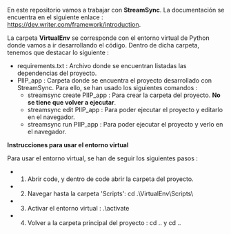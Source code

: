 En este repositorio vamos a trabajar con **StreamSync**. La documentación se encuentra en el siguiente enlace : https://dev.writer.com/framework/introduction.

La carpeta **VirtualEnv** se corresponde con el entorno virtual de Python donde vamos a ir desarrollando el código. Dentro de dicha carpeta, tenemos que destacar lo siguiente : 

-   requirements.txt : Archivo donde se encuentran listadas las dependencias del proyecto.
-   PIIP_app : Carpeta donde se encuentra el proyecto desarrollado con StreamSync. Para ello, se han usado los siguientes comandos : 
    -   streamsync create PIIP_app : Para crear la carpeta del proyecto. **No se tiene que volver a ejecutar**.
    -   streamsync edit PIIP_app : Para poder ejecutar el proyecto y editarlo en el navegador.
    -   streamsync run PIIP_app : Para poder ejecutar el proyecto y verlo en el navegador.

**Instrucciones para usar el entorno virtual**

Para usar el entorno virtual, se han de seguir los siguientes pasos : 
-   1. Abrir code, y dentro de code abrir la carpeta del proyecto.
-   2. Navegar hasta la carpeta 'Scripts': cd .\VirtualEnv\Scripts\
-   3. Activar el entorno virtual : .\activate
-   4. Volver a la carpeta principal del proyecto : cd .. y cd ..